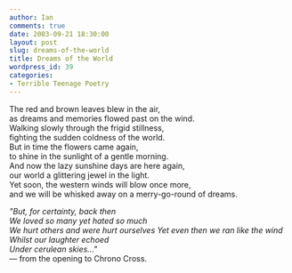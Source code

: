 ```yaml
---
author: Ian
comments: true
date: 2003-09-21 18:30:00
layout: post
slug: dreams-of-the-world
title: Dreams of the World
wordpress_id: 39
categories:
- Terrible Teenage Poetry
---
```


The red and brown leaves blew in the air,<br/>
as dreams and memories flowed past on the wind.<br/>
Walking slowly through the frigid stillness,<br/>
fighting the sudden coldness of the world.<br/>
But in time the flowers came again,<br/>
to shine in the sunlight of a gentle morning.<br/>
And now the lazy sunshine days are here again,<br/>
our world a glittering jewel in the light.<br/>
Yet soon, the western winds will blow once more,<br/>
and we will be whisked away on a merry-go-round of dreams.<br/>

*"But, for certainty, back then<br/>
We loved so many yet hated so much<br/>
We hurt others and were hurt ourselves Yet even then we ran like the wind<br/>
Whilst our laughter echoed<br/>
Under cerulean skies..."*<br/>
&mdash; from the opening to Chrono Cross.
